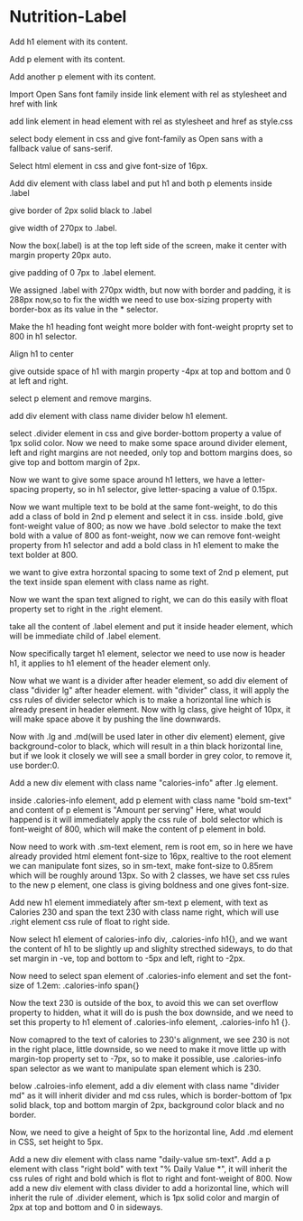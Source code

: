 # Nutrition-Label

Add h1 element with its content.

Add p element with its content.

Add another p element with its content.

Import Open Sans font family inside link element with rel as stylesheet and href with link

add link element in head element with rel as stylesheet and href as style.css

select body element in css and give font-family as Open sans with a fallback value of sans-serif.

Select html element in css and give font-size of 16px.

Add div element with class label and put h1 and both p elements inside .label

give border of 2px solid black to .label 

give width of 270px to .label.

Now the box(.label) is at the top left side of the screen, make it center with margin property 20px auto.

give padding of 0 7px to .label element.

We assigned .label with 270px width, but now with border and padding, it is 288px now,so to fix the width we need to use box-sizing property with border-box as its value in the * selector.

Make the h1 heading font weight more bolder with font-weight proprty set to 800 in h1 selector.

Align h1 to center

give outside space of h1 with margin property -4px at top and bottom and 0 at left and right.

select p element and remove margins.

add div element with class name divider below h1 element.

select .divider element in css and give border-bottom property a value of 1px solid color.
Now we need to make some space around divider element, left and right margins are not needed, only top and bottom margins does, so give top and bottom margin of 2px.

Now we want to give some space around h1 letters, we have a letter-spacing property, so in h1 selector, give letter-spacing a value of 0.15px.

Now we want multiple text to be bold at the same font-weight, to do this add a class of bold in 2nd p element and select it in css.
inside .bold, give font-weight value of 800;
as now we have .bold selector to make the text bold with a value of 800 as font-weight, now we can remove font-weight property from h1 selector and add a bold class in h1 element to make the text bolder at 800.

we want to give extra horzontal spacing to some text of 2nd p element, put the text inside span element with class name as right.

Now we want the span text aligned to right, we can do this easily with float property set to right in the .right element.

take all the content of .label element and put it inside header element, which will be immediate child of .label element.

Now specifically target h1 element, selector we need to use now is header h1, it applies to h1 element of the header element only.

Now what we want is a divider after header element, so add div element of class "divider lg" after header element.
with "divider" class, it will apply the css rules of divider selector which is to make a horizontal line which is already present in header element.
Now with lg class, give height of 10px, it will make space above it by pushing the line downwards.

Now with .lg and .md(will be used later in other div element) element, give background-color to black, which will result in a thin black horizontal line, but if we look it closely we will see a small border in grey color, to remove it, use border:0.

Add a new div element with class name "calories-info" after .lg element.

inside .calories-info element, add p element with class name "bold sm-text" and content of p element is "Amount per serving"
Here, what would happend is it will immediately apply the css rule of .bold selector which is font-weight of 800, which will make the content of p element in bold.

Now need to work with .sm-text element, rem is root em, so in here we have already provided html element font-size to 16px, realtive to the root element we can manipulate font sizes, so in sm-text, make font-size to 0.85rem which will be roughly around 13px.
So with 2 classes, we have set css rules to the new p element, one class is giving boldness and one gives font-size.

Add new h1 element immediately after sm-text p element, with text as Calories 230 and span the text 230 with class name right, which will use .right element css rule of float to right side.

Now select h1 element of calories-info div, .calories-info h1{}, and we want the content of h1 to be slightly up and slighlty strecthed sideways, to do that set margin in -ve, top and bottom to -5px and left, right to -2px.

Now need to select span element of .calories-info element and set the font-size of 1.2em: .calories-info span{}

Now the text 230 is outside of the box, to avoid this we can set overflow property to hidden, what it will do is push the box downside, and we need to set this property to h1 element of .calories-info element, .calories-info h1 {}.

Now comapred to the text of calories to 230's alignment, we see 230 is not in the right place, little downside, so we need to make it move little up with margin-top property set to -7px, so to make it possible, use .calories-info span selector as we want to manipulate span element which is 230.

below .calroies-info element, add a div element with class name "divider md" as it will inherit divider and md css rules, which is border-bottom of 1px solid black, top and bottom margin of 2px, background color black and no border.

Now, we need to give a height of 5px to the horizontal line, Add .md element in CSS, set height to 5px.

Add a new div element with class name "daily-value sm-text".
Add a p element with class "right bold" with text "% Daily Value *", it will inherit the css rules of right and bold which is flot to right and font-weight of 800.
Now add a new div element with class divider to add a horizontal line, which will inherit the rule of .divider element, which is 1px solid color and margin of 2px at top and bottom and 0 in sideways.


